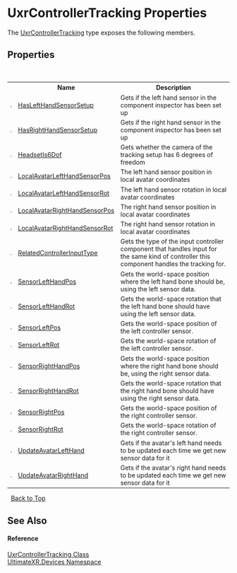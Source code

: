 # UxrControllerTracking Properties
 

The <a href="T_UltimateXR_Devices_UxrControllerTracking">UxrControllerTracking</a> type exposes the following members.


## Properties
&nbsp;<table><tr><th></th><th>Name</th><th>Description</th></tr><tr><td>![Public property](media/pubproperty.gif "Public property")</td><td><a href="P_UltimateXR_Devices_UxrControllerTracking_HasLeftHandSensorSetup">HasLeftHandSensorSetup</a></td><td>
Gets if the left hand sensor in the component inspector has been set up</td></tr><tr><td>![Public property](media/pubproperty.gif "Public property")</td><td><a href="P_UltimateXR_Devices_UxrControllerTracking_HasRightHandSensorSetup">HasRightHandSensorSetup</a></td><td>
Gets if the right hand sensor in the component inspector has been set up</td></tr><tr><td>![Public property](media/pubproperty.gif "Public property")</td><td><a href="P_UltimateXR_Devices_UxrControllerTracking_HeadsetIs6Dof">HeadsetIs6Dof</a></td><td>
Gets whether the camera of the tracking setup has 6 degrees of freedom</td></tr><tr><td>![Protected property](media/protproperty.gif "Protected property")</td><td><a href="P_UltimateXR_Devices_UxrControllerTracking_LocalAvatarLeftHandSensorPos">LocalAvatarLeftHandSensorPos</a></td><td>
The left hand sensor position in local avatar coordinates</td></tr><tr><td>![Protected property](media/protproperty.gif "Protected property")</td><td><a href="P_UltimateXR_Devices_UxrControllerTracking_LocalAvatarLeftHandSensorRot">LocalAvatarLeftHandSensorRot</a></td><td>
The left hand sensor rotation in local avatar coordinates</td></tr><tr><td>![Protected property](media/protproperty.gif "Protected property")</td><td><a href="P_UltimateXR_Devices_UxrControllerTracking_LocalAvatarRightHandSensorPos">LocalAvatarRightHandSensorPos</a></td><td>
The right hand sensor position in local avatar coordinates</td></tr><tr><td>![Protected property](media/protproperty.gif "Protected property")</td><td><a href="P_UltimateXR_Devices_UxrControllerTracking_LocalAvatarRightHandSensorRot">LocalAvatarRightHandSensorRot</a></td><td>
The right hand sensor rotation in local avatar coordinates</td></tr><tr><td>![Public property](media/pubproperty.gif "Public property")</td><td><a href="P_UltimateXR_Devices_UxrControllerTracking_RelatedControllerInputType">RelatedControllerInputType</a></td><td>
Gets the type of the input controller component that handles input for the same kind of controller this component handles the tracking for.</td></tr><tr><td>![Public property](media/pubproperty.gif "Public property")</td><td><a href="P_UltimateXR_Devices_UxrControllerTracking_SensorLeftHandPos">SensorLeftHandPos</a></td><td>
Gets the world-space position where the left hand bone should be, using the left sensor data.</td></tr><tr><td>![Public property](media/pubproperty.gif "Public property")</td><td><a href="P_UltimateXR_Devices_UxrControllerTracking_SensorLeftHandRot">SensorLeftHandRot</a></td><td>
Gets the world-space rotation that the left hand bone should have using the left sensor data.</td></tr><tr><td>![Public property](media/pubproperty.gif "Public property")</td><td><a href="P_UltimateXR_Devices_UxrControllerTracking_SensorLeftPos">SensorLeftPos</a></td><td>
Gets the world-space position of the left controller sensor.</td></tr><tr><td>![Public property](media/pubproperty.gif "Public property")</td><td><a href="P_UltimateXR_Devices_UxrControllerTracking_SensorLeftRot">SensorLeftRot</a></td><td>
Gets the world-space rotation of the left controller sensor.</td></tr><tr><td>![Public property](media/pubproperty.gif "Public property")</td><td><a href="P_UltimateXR_Devices_UxrControllerTracking_SensorRightHandPos">SensorRightHandPos</a></td><td>
Gets the world-space position where the right hand bone should be, using the right sensor data.</td></tr><tr><td>![Public property](media/pubproperty.gif "Public property")</td><td><a href="P_UltimateXR_Devices_UxrControllerTracking_SensorRightHandRot">SensorRightHandRot</a></td><td>
Gets the world-space rotation that the right hand bone should have using the right sensor data.</td></tr><tr><td>![Public property](media/pubproperty.gif "Public property")</td><td><a href="P_UltimateXR_Devices_UxrControllerTracking_SensorRightPos">SensorRightPos</a></td><td>
Gets the world-space position of the right controller sensor.</td></tr><tr><td>![Public property](media/pubproperty.gif "Public property")</td><td><a href="P_UltimateXR_Devices_UxrControllerTracking_SensorRightRot">SensorRightRot</a></td><td>
Gets the world-space rotation of the right controller sensor.</td></tr><tr><td>![Protected property](media/protproperty.gif "Protected property")</td><td><a href="P_UltimateXR_Devices_UxrControllerTracking_UpdateAvatarLeftHand">UpdateAvatarLeftHand</a></td><td>
Gets if the avatar's left hand needs to be updated each time we get new sensor data for it</td></tr><tr><td>![Protected property](media/protproperty.gif "Protected property")</td><td><a href="P_UltimateXR_Devices_UxrControllerTracking_UpdateAvatarRightHand">UpdateAvatarRightHand</a></td><td>
Gets if the avatar's right hand needs to be updated each time we get new sensor data for it</td></tr></table>&nbsp;
<a href="#uxrcontrollertracking-properties">Back to Top</a>

## See Also


#### Reference
<a href="T_UltimateXR_Devices_UxrControllerTracking">UxrControllerTracking Class</a><br /><a href="N_UltimateXR_Devices">UltimateXR.Devices Namespace</a><br />